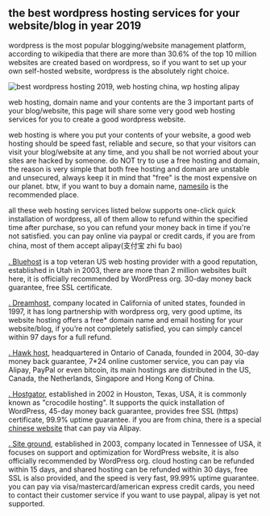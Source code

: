## the best wordpress hosting services for your website/blog in year 2019

wordpress is the most popular blogging/website management platform, according to wikipedia that there are more than 30.6% of the top 10 million websites are created based on wordpress, so if you want to set up your own self-hosted website, wordpress is the absolutely right choice.

![best wordpress hosting 2019, web hosting china, wp hosting alipay](https://i.ibb.co/MMLwpCS/wordpress-website-hosting.jpg "top self-hosted solutions for your wordpress website")

web hosting, domain name and your contents are the 3 important parts of your blog/website, this page will share some very good web hosting services for you to create a good wordpress website.

web hosting is where you put your contents of your website, a good web hosting should be speed fast, reliable and secure, so that your visitors can visit your blog/website at any time, and you shall be not worried about your sites are hacked by someone. do NOT try to use a free hosting and domain, the reason is very simple that both free hosting and domain are unstable and unsecured, always keep it in mind that "free" is the most expensive on our planet. btw, if you want to buy a domain name, [namesilo](https://www.namesilo.com/?rid=adf2827hj) is the recommended place.

all these web hosting services listed below supports one-click quick installation of wordpress, all of them allow to refund within the specified time after purchase, so you can refund your money back in time if you're not satisfied. you can pay online via paypal or credit cards, if you are from china, most of them accept alipay(支付宝 zhi fu bao)

[. Bluehost](https://www.bluehost.com/track/ykq/) is a top veteran US web hosting provider with a good reputation, established in Utah in 2003, there are more than 2 million websites built here, it is officially recommended by WordPress org. 30-day money back guarantee, free SSL certificate.

[. Dreamhost](https://mbsy.co/rdmwW), company located in California of united states, founded in 1997, it has long partnership with wordpress org, very good uptime, its website hosting offers a free* domain name and email hosting for your website/blog, if you’re not completely satisfied, you can simply cancel within 97 days for a full refund.

[. Hawk host](https://my.hawkhost.com/aff.php?aff=12414), headquartered in Ontario of Canada, founded in 2004, 30-day money back guarantee, 7*24 online customer service, you can pay via Alipay, PayPal or even bitcoin, its main hostings are distributed in the US, Canada, the Netherlands, Singapore and Hong Kong of China.

[. Hostgator](https://partners.hostgator.com/KBOoA), established in 2002 in Houston, Texas, USA, it is commonly known as "crocodile hosting". It supports the quick installation of WordPress, 45-day money back guarantee, provides free SSL (https) certificate, 99.9% uptime guarantee. if you are from china, there is a special [chinese website](https://partners.hostgator.com/9Vnb0) that can pay via Alipay.

[. Site ground](https://www.siteground.com/index.htm?afcode=d374ff711fd59832e23687367eb84f3c), established in 2003, company located in Tennessee of USA, it focuses on support and optimization for WordPress website, it is also officially recommended by WordPress org. cloud hosting can be refunded within 15 days, and shared hosting can be refunded within 30 days, free SSL is also provided, and the speed is very fast, 99.99% uptime guarantee. you can pay via visa/mastercard/american express credit cards, you need to contact their customer service if you want to use paypal, alipay is yet not supported.

